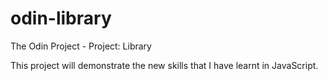 # odin-library
The Odin Project - Project: Library

This project will demonstrate the new skills that I have learnt in JavaScript.
